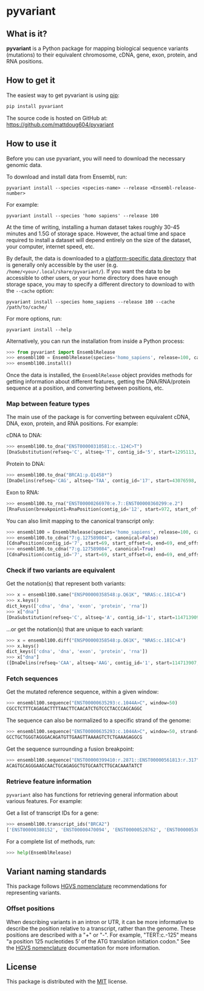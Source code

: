 # pyvariant

## What is it?

**pyvariant** is a Python package for mapping biological sequence variants (mutations) to their equivalent chromosome, cDNA, gene, exon, protein, and RNA positions.

## How to get it

The easiest way to get pyvariant is using [pip](https://pip.pypa.io/en/latest/quickstart.html):

```sh
pip install pyvariant
```

The source code is hosted on GitHub at: <https://github.com/mattdoug604/pyvariant>

## How to use it

Before you can use pyvariant, you will need to download the necessary genomic data.

To download and install data from Ensembl, run:

```shell
pyvariant install --species <species-name> --release <Ensembl-release-number>
```

For example:

```shell
pyvariant install --species 'homo sapiens' --release 100
```

At the time of writing, installing a human dataset takes roughly 30-45 minutes and 1.5G of storage space. However, the actual time and space required to install a dataset will depend entirely on the size of the dataset, your computer, internet speed, etc.

By default, the data is downloaded to a [platform-specific data directory](https://pypi.org/project/appdirs/) that is generally only accessible by the user (e.g. `/home/<you>/.local/share/pyvariant/`). If you want the data to be accessible to other users, or your home directory does have enough storage space, you may to specify a different directory to download to with the `--cache` option:

```shell
pyvariant install --species homo_sapiens --release 100 --cache /path/to/cache/
```

For more options, run:

```shell
pyvariant install --help
```

Alternatively, you can run the installation from inside a Python process:

```python
>>> from pyvariant import EnsemblRelease
>>> ensembl100 = EnsemblRelease(species='homo_sapiens', release=100, cache_dir="/path/to/cache/")
>>> ensembl100.install()
```

Once the data is installed, the `EnsemblRelease` object provides methods for getting information about different features, getting the DNA/RNA/protein sequence at a position, and converting between positions, etc.

### Map between feature types

The main use of the package is for converting between equivalent cDNA, DNA, exon, protein, and RNA positions. For example:

cDNA to DNA:

```python
>>> ensembl100.to_dna("ENST00000310581:c.-124C>T")
[DnaSubstitution(refseq='C', altseq='T', contig_id='5', start=1295113, start_offset=0, end=1295113, end_offset=0, strand='-')]
```

Protein to DNA:

```python
>>> ensembl100.to_dna("BRCA1:p.Q1458*")
[DnaDelins(refseq='CAG', altseq='TAA', contig_id='17', start=43076598, start_offset=0, end=43076600, end_offset=0, strand='-'), DnaDelins(refseq='CAG', altseq='TGA', contig_id='17', start=43076598, start_offset=0, end=43076600, end_offset=0, strand='-'), DnaSubstitution(refseq='C', altseq='T', contig_id='17', start=43076600, start_offset=0, end=43076600, end_offset=0, strand='-')]
```

Exon to RNA:

```python
>>> ensembl100.to_rna("ENST00000266970:e.7::ENST00000360299:e.2")
[RnaFusion(breakpoint1=RnaPosition(contig_id='12', start=972, start_offset=0, end=2240, end_offset=0, strand='+', gene_id='ENSG00000123374', gene_name='CDK2', transcript_id='ENST00000266970', transcript_name='CDK2-201'), breakpoint2=RnaPosition(contig_id='12', start=63, start_offset=0, end=317, end_offset=0, strand='+', gene_id='ENSG00000111540', gene_name='RAB5B', transcript_id='ENST00000360299', transcript_name='RAB5B-201'))]
```

You can also limit mapping to the canonical transcript only:

```python
>>> ensembl100 = EnsemblRelease(species='homo_sapiens', release=100, canonical_transcript=["ENST00000000233"])
>>> ensembl100.to_cdna("7:g.127589084", canonical=False)
[CdnaPosition(contig_id='7', start=69, start_offset=0, end=69, end_offset=0, strand='+', gene_id='ENSG00000004059', gene_name='ARF5', transcript_id='ENST00000000233', transcript_name='ARF5-201', protein_id='ENSP00000000233'), CdnaPosition(contig_id='7', start=69, start_offset=0, end=69, end_offset=0, strand='+', gene_id='ENSG00000004059', gene_name='ARF5', transcript_id='ENST00000415666', transcript_name='ARF5-202', protein_id='ENSP00000412701')]
>>> ensembl100.to_cdna("7:g.127589084", canonical=True)
[CdnaPosition(contig_id='7', start=69, start_offset=0, end=69, end_offset=0, strand='+', gene_id='ENSG00000004059', gene_name='ARF5', transcript_id='ENST00000000233', transcript_name='ARF5-201', protein_id='ENSP00000000233')]
```

### Check if two variants are equivalent

Get the notation(s) that represent both variants:

```python
>>> x = ensembl100.same("ENSP00000358548:p.Q61K", "NRAS:c.181C>A")
>>> x.keys()
dict_keys(['cdna', 'dna', 'exon', 'protein', 'rna'])
>>> x["dna"]
[DnaSubstitution(refseq='C', altseq='A', contig_id='1', start=114713909, start_offset=0, end=114713909, end_offset=0, strand='-')]
```

...or get the notation(s) that are unique to each variant:

```python
>>> x = ensembl100.diff("ENSP00000358548:p.Q61K", "NRAS:c.181C>A")
>>> x.keys()
dict_keys(['cdna', 'dna', 'exon', 'protein', 'rna'])
>>> x["dna"]
([DnaDelins(refseq='CAA', altseq='AAG', contig_id='1', start=114713907, start_offset=0, end=114713909, end_offset=0, strand='-')], [])
```

### Fetch sequences

Get the mutated reference sequence, within a given window:

```python
>>> ensembl100.sequence("ENST00000635293:c.1044A>C", window=50)
CGCCTCTTTCAGAGACTTTTAACTTCAACATCTGTCCCTACCCAGCAGGC
```

The sequence can also be normalized to a specific strand of the genome:

```python
>>> ensembl100.sequence("ENST00000635293:c.1044A>C", window=50, strand='+')
GCCTGCTGGGTAGGGACAGATGTTGAAGTTAAAAGTCTCTGAAAGAGGCG
```

Get the sequence surrounding a fusion breakpoint:

```python
>>> ensembl100.sequence("ENST00000399410:r.2871::ENST00000561813:r.317", window=50)
ACAGTGCAGGGAAGCAACTGCAGAGGCTGTGCAATCTTGCACAAATATCT
```

### Retrieve feature information

`pyvariant` also has functions for retrieving general information about various features. For example:

Get a list of transcript IDs for a gene:

```python
>>> ensembl100.transcript_ids("BRCA2")
['ENST00000380152', 'ENST00000470094', 'ENST00000528762', 'ENST00000530893', 'ENST00000533776', 'ENST00000544455', 'ENST00000614259', 'ENST00000665585', 'ENST00000666593', 'ENST00000670614', 'ENST00000671466']
```

For a complete list of methods, run:

```python
>>> help(EnsemblRelease)
```

## Variant naming standards

This package follows [HGVS nomenclature](https://varnomen.hgvs.org/) recommendations for representing variants.

### Offset positions

When describing variants in an intron or UTR, it can be more informative to describe the position relative to a transcript, rather than the genome. These positions are described with a "+" or "-". For example, "TERT:c.-125" means "a position 125 nucleotides 5’ of the ATG translation initiation codon." See the [HGVS nomenclature](https://varnomen.hgvs.org/bg-material/numbering/) documentation for more information.

## License

This package is distributed with the [MIT](LICENSE) license.
